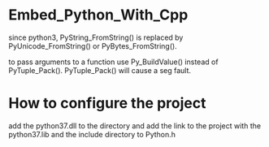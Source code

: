 # Embed_Python_With_Cpp

since python3, PyString_FromString() is replaced by PyUnicode_FromString() or PyBytes_FromString().

to pass arguments to a function use Py_BuildValue() instead of PyTuple_Pack(). PyTuple_Pack() will cause a seg fault.

# How to configure the project

add the python37.dll to the directory and add the link to the project with the python37.lib and the include directory to Python.h
